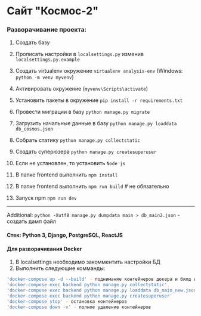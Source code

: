 # Сайт "Космос-2"

### Разворачивание проекта:

1. Создать базу
2. Прописать настройки в `localsettings.py` изменив `localsettings.py.example`
3. Создать virtualenv окружение `virtualenv analysis-env` (Windows: `python -m venv myvenv`)
4. Активировать окружение (`myvenv\Scripts\activate`)
5. Установить пакеты в окружение `pip install -r requirements.txt`
6. Провести миграции в базу `python manage.py migrate`
7. Загрузить начальные данные в базу `python manage.py loaddata db_cosmos.json`
8. Собрать статику `python manage.py collectstatic`
9. Создать суперюзера `python manage.py createsuperuser`

10. Если не установлен, то установить `Node js`
11. В папке frontend выполнить `npm install`
12. В папке frontend выполнить `npm run build` # не обязательно
13. Запуск npm `npm run dev`

---

Additional: `python -Xutf8 manage.py dumpdata main > db_main2.json` - создать дамп файл

#### Стек: Python 3, Django, PostgreSQL, ReactJS

#### Для разворачивания Docker
1. В localsettings необходимо закомментить настройки БД
2. Выполнить следующие комманды:
```bash
'docker-compose up -d --build' - поднимание контейнеров докера и билд изменений одновременно 
'docker-compose exec backend python manage.py collectstatic' 
'docker-compose exec backend python manage.py loaddata db_main_new.json'
'docker-compose exec backend python manage.py createsuperuser'
'docker-compose stop' - остановка контейнеров
'docker-compose down -v' - полное удаление контейнеров
```
